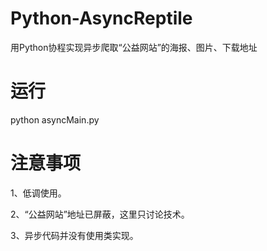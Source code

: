 # Python-AsyncReptile
用Python协程实现异步爬取“公益网站”的海报、图片、下载地址

# 运行
python asyncMain.py

# 注意事项

1、低调使用。

2、“公益网站”地址已屏蔽，这里只讨论技术。

3、异步代码并没有使用类实现。
